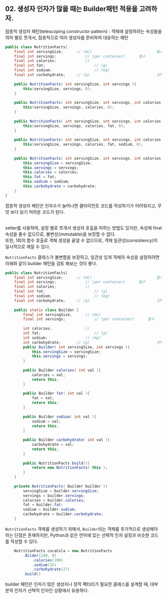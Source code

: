 ## 02. 생성자 인자가 많을 때는 Builder패턴 적용을 고려하자.
점층적 생성자 패턴(telescoping constructor pattern) : 객체에 설정하려는 속성들을 의미 별로 쪼개서, 점층적으로 여러 생성자를 준비하여 대응하는 패턴
```java
public class NutritionFacts{
	final int servingSize;		// (mL)								필수
	final int servings;				// (per container)		필수
	final int calories;				// 										선택
	final int fat;						// (g)								선택
	final int sodium;					// (mg)								선택
	final int carbohydrate;		// (g)								선택
	
	public NutritionFacts( int servingSize, int servings ){
		this(servingSize, servings, 0);
	}
	
	public NutritionFacts( int servingSize, int servings, int calories ){
		this(servingSize, servings, calories, 0);
	}
	
	public NutritionFacts( int servingSize, int servings, int calories, int fat ){
		this(servingSize, servings, calories, fat, 0);
	}
	
	public NutritionFacts( int servingSize, int servings, int calories, int fat, int sodium ){
		this(servingSize, servings, calories, fat, sodium, 0);
	}
	
	public NutritionFacts( int servingSize, int servings, int calories, int fat, int sodium, int carbohydrate ){
		this.servingSize = servingSize;
		this.servings = servings;
		this.calories = calories;
		this.fat = fat;
		this.sodium = sodium;
		this.carbohydrate = carbohydrate;
	}
}
```

점층적 생성자 패턴은 인자수가 늘어나면 클라이언트 코드를 작성하기가 어려워지고, 무엇 보다 읽기 어려운 코드가 된다.

<br/> setter를 사용하여, 설정 별로 쪼개서 생성자 호출을 피하는 방법도 있지만, 속성에 final 속성을 줄수 없으므로, 불변성(immutable)을 보장할 수 없다.
<br/> 또한, 1회의 함수 호출로 객체 생성을 끝낼 수 없으므로, 객체 일관성(consistency)이 일시적으로 깨질 수 있다.


```NutritionFacts``` 클래스가 불변함을 보장하고, 일관성 있게 객체의 속성을 설정하려면 아래와 같이 builder 패턴을 검토 해보는 것이 좋다.
```java
public class NutritionFacts{
	final int servingSize;		// (mL)								필수
	final int servings;				// (per container)		필수
	final int calories;				// 										선택
	final int fat;						// (g)								선택
	final int sodium;					// (mg)								선택
	final int carbohydrate;		// (g)								선택
	
	public static class Builder {
		final int servingSize;		// (mL)								필수
		final int servings;				// (per container)		필수
		
		int calories;				// 										선택
		int fat;						// (g)								선택
		int sodium;					// (mg)								선택
		int carbohydrate;		// (g)								선택
		public Builder( int servingSize, int servings ){
			this.servingSize = servingSize;
			this.servings = servings;
		}
		
		public Builder calories( int val ){
			calories = val;
			return this;
		}
		
		public Builder fat( int val ){
			fat = val;
			return this;
		}
		 
		public Builder sodium( int val ){
			sodium = val;
			return this;
		}
		 
		public Builder carbohydrate( int val ){
			carbohydrate = val;
			return this;
		}
		
		public NutritionFacts build(){
			return new NutritionFacts( this );
		}
	}
	
	private NutritionFacts( Builder builder ){
		servingSize = builder.servingSize;
		servings = builder.servings;
		calories = builder.calories;
		fat = builder.fat;
		sodium = builder.sodium;
		carbohydrate = builder.carbohydrate;
	}
```
```NutritionFacts``` 객체를 생성하기 위해서, ```Builder```라는 객체를 추가적으로 생성해야 하는 단점은 존재하지만, Python과 같은 언어에 있는 선택적 인자 설정과 비슷한 코드를 작성할 수 있다.

```java
	NutritionFacts cocaCola = new NutritionFacts
		.Bilder(240, 8)
			.calories(100)
			.sodium(35)
			.carbohydrate(27)
		.build()
```

builder 패턴은 인자가 많은 생성자나 정적 팩터리가 필요한 클래스를 설계할 때, 대부분의 인자가 선택적 인자인 상황에서 유용하다.